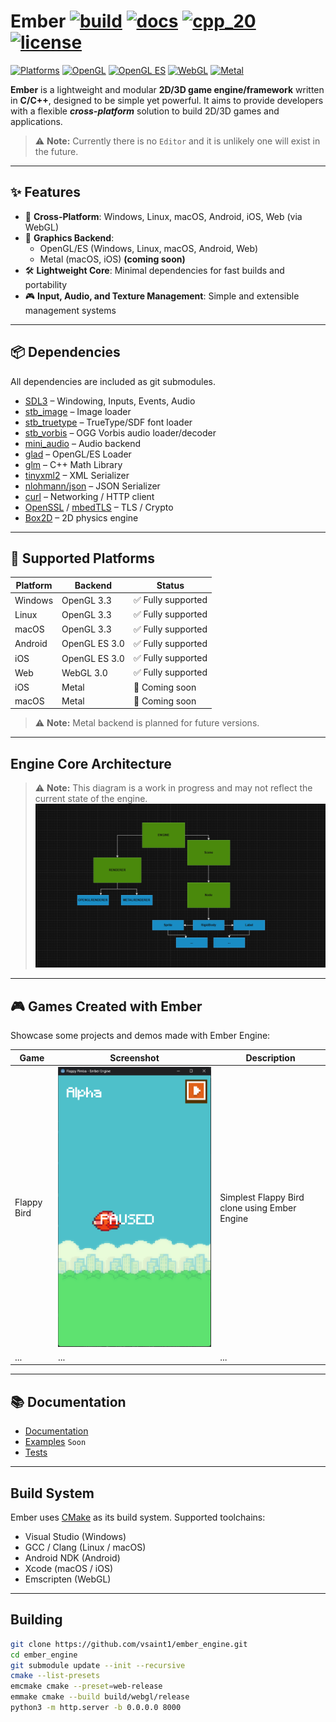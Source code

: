 # Ember [![build](https://github.com/vsaint1/ember_engine/actions/workflows/build.yaml/badge.svg?branch=main)](https://github.com/vsaint1/ember_engine/actions/workflows/build.yaml/) [![docs](https://github.com/vsaint1/ember_engine/actions/workflows/docs.yaml/badge.svg?branch=main)](https://github.com/vsaint1/ember_engine/actions/workflows/docs.yaml) [![cpp_20](https://img.shields.io/badge/C%2B%2B-20-blue.svg)](https://isocpp.org/std/the-standard) [![license](https://img.shields.io/github/license/vsaint1/ember_engine.svg)]()

[![Platforms](https://img.shields.io/badge/platforms-Windows%20%7C%20Linux%20%7C%20macOS%20%7C%20Android%20%7C%20iOS%20%7C%20Web-blue.svg)]()
[![OpenGL](https://img.shields.io/badge/OpenGL-3.3+-blue.svg)]()
[![OpenGL ES](https://img.shields.io/badge/OpenGL_ES-3.0+-blue.svg)]()
[![WebGL](https://img.shields.io/badge/WebGL-3.0+-blue.svg)]()
[![Metal](https://img.shields.io/badge/Metal-coming_soon-lightgrey.svg)]()

**Ember** is a lightweight and modular **2D/3D game engine/framework** written in **C/C++**, designed to be simple yet
powerful. It aims to provide developers with a flexible **_cross-platform_** solution to build 2D/3D games and
applications.

> ⚠️ **Note:** Currently there is no `Editor` and it is unlikely one will exist in the future.

---

## ✨ Features

- 📱 **Cross-Platform**: Windows, Linux, macOS, Android, iOS, Web (via WebGL)
- 🎨 **Graphics Backend**:
    - OpenGL/ES (Windows, Linux, macOS, Android, Web)
    - Metal (macOS, iOS) **(coming soon)**
- 🛠️ **Lightweight Core**: Minimal dependencies for fast builds and portability
- 🎮 **Input, Audio, and Texture Management**: Simple and extensible management systems

---

## 📦 Dependencies

All dependencies are included as git submodules.

- [SDL3](https://github.com/libsdl-org/SDL) – Windowing, Inputs, Events, Audio
- [stb_image](https://github.com/nothings/stb) – Image loader
- [stb_truetype](https://github.com/nothings/stb) – TrueType/SDF font loader
- [stb_vorbis](https://github.com/nothings/stb) – OGG Vorbis audio loader/decoder
- [mini_audio](https://github.com/mackron/miniaudio) – Audio backend
- [glad](https://github.com/Dav1dde/glad) – OpenGL/ES Loader
- [glm](https://github.com/g-truc/glm) – C++ Math Library
- [tinyxml2](https://github.com/leethomason/tinyxml2) – XML Serializer
- [nlohmann/json](https://github.com/nlohmann/json) – JSON Serializer
- [curl](https://curl.se/libcurl/) – Networking / HTTP client
- [OpenSSL](https://www.openssl.org/) / [mbedTLS](https://tls.mbed.org/) – TLS / Crypto
- [Box2D](https://github.com/erincatto/box2d) – 2D physics engine

---

## 📱 Supported Platforms

| Platform | Backend       | Status            |
|----------|---------------|-------------------|
| Windows  | OpenGL 3.3    | ✅ Fully supported |
| Linux    | OpenGL 3.3    | ✅ Fully supported |
| macOS    | OpenGL 3.3    | ✅ Fully supported |
| Android  | OpenGL ES 3.0 | ✅ Fully supported |
| iOS      | OpenGL ES 3.0 | ✅ Fully supported |
| Web      | WebGL 3.0     | ✅ Fully supported |
| iOS      | Metal         | 🚧 Coming soon    |
| macOS    | Metal         | 🚧 Coming soon    |

> ⚠️ **Note:** Metal backend is planned for future versions.

---

## Engine Core Architecture

> ⚠️ **Note:**  This diagram is a work in progress and may not reflect the current state of the engine.
![Engine Architecture](docs/architecture.png)


---

## 🎮 Games Created with Ember

Showcase some projects and demos made with Ember Engine:

| Game        | Screenshot                 | Description                                   |
|-------------|----------------------------|-----------------------------------------------|
| Flappy Bird | ![Flappy](docs/flappy.png) | Simplest Flappy Bird clone using Ember Engine |
| ...         | ...                        | ...                                           |

---

## 📚 Documentation

- [Documentation](https://vsaint1.github.io/ember_engine)
- [Examples](https://github.com/vsaint1/ember_engine/tree/main/examples)  `Soon`
- [Tests](https://github.com/vsaint1/ember_engine/tree/main/tests)

---

## Build System

Ember uses [CMake](https://cmake.org/) as its build system. Supported toolchains:

- Visual Studio (Windows)
- GCC / Clang (Linux / macOS)
- Android NDK (Android)
- Xcode (macOS / iOS)
- Emscripten (WebGL)

---

## Building

```bash
git clone https://github.com/vsaint1/ember_engine.git
cd ember_engine
git submodule update --init --recursive
cmake --list-presets
emcmake cmake --preset=web-release
emmake cmake --build build/webgl/release
python3 -m http.server -b 0.0.0.0 8000
